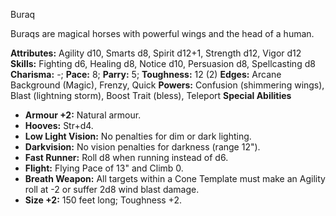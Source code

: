 Buraq

Buraqs are magical horses with powerful wings and the head of a
human.

**Attributes:** Agility d10, Smarts d8, Spirit d12+1, Strength d12,
Vigor d12
**Skills:** Fighting d6, Healing d8, Notice d10, Persuasion d8,
Spellcasting d8
**Charisma:** -; **Pace:** 8; **Parry:** 5; **Toughness:** 12 (2)
**Edges:** Arcane Background (Magic), Frenzy, Quick
**Powers:** Confusion (shimmering wings), Blast (lightning storm), Boost
Trait (bless), Teleport
**Special Abilities**
- **Armour +2:** Natural armour.
- **Hooves:** Str+d4.
- **Low Light Vision:** No penalties for dim or dark lighting.
- **Darkvision:** No vision penalties for darkness (range 12").
- **Fast Runner:** Roll d8 when running instead of d6.
- **Flight:** Flying Pace of 13" and Climb 0.
- **Breath Weapon:** All targets within a Cone Template must make an
Agility roll at -2 or suffer 2d8 wind blast damage.
- **Size +2:** 150 feet long; Toughness +2.

